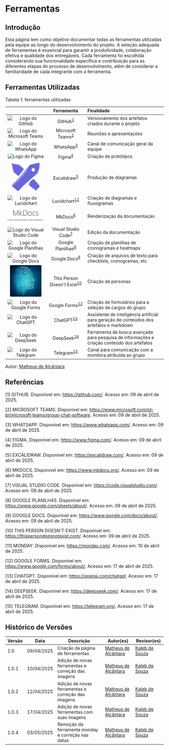 # Ferramentas

## Introdução

Esta página tem como objetivo documentar todas as ferramentas utilizadas pela equipe ao longo do desenvolvimento do projeto. A seleção adequada de ferramentas é essencial para garantir a produtividade, colaboração efetiva e qualidade dos entregáveis. Cada ferramenta foi escolhida considerando sua funcionalidade específica e contribuição para as diferentes etapas do processo de desenvolvimento, além de considerar a familiaridade de cada integrante com a ferramenta.

## Ferramentas Utilizadas

Tabela 1: ferramentas utilizadas

| | Ferramenta | Finalidade |
|:--:|:--:|:--|
| <img src="https://github.githubassets.com/images/modules/logos_page/GitHub-Mark.png" alt="Logo do GitHub" width="100px"> | GitHub<sup>[1](#ref1)</sup> | Versionamento dos artefatos criados durante o projeto |
| <img src="https://upload.wikimedia.org/wikipedia/commons/thumb/c/c9/Microsoft_Office_Teams_%282018%E2%80%93present%29.svg/120px-Microsoft_Office_Teams_%282018%E2%80%93present%29.svg.png" alt="Logo do Microsoft Teams" width="100px"> | Microsoft Teams<sup>[2](#ref2)</sup> | Reuniões e apresentações |
| <img src="https://upload.wikimedia.org/wikipedia/commons/thumb/6/6b/WhatsApp.svg/120px-WhatsApp.svg.png" alt="Logo do WhatsApp" width="100px"> | WhatsApp<sup>[3](#ref3)</sup> | Canal de comunicação geral da equipe |
| <img src="https://upload.wikimedia.org/wikipedia/commons/thumb/3/33/Figma-logo.svg/120px-Figma-logo.svg.png" alt="Logo do Figma" width="70px"> | Figma<sup>[4](#ref4)</sup> | Criação de protótipos |
| <img src="../assets/img/excalidraw.png" alt="Logo do Excalidraw" width="100px"> | Excalidraw<sup>[5](#ref5)</sup> | Produção de diagramas |
| <img src="../assets/img/lucidchart.png" alt="Logo do Lucidchart" width="100px"> | Lucidchart<sup>[11](#ref11)</sup> | Criação de diagramas e fluxogramas |
| <img src="../assets/img/mkdocs.png" alt="Logo do MkDocs" width="250px"> | MkDocs<sup>[6](#ref6)</sup> | Renderização da documentação |
| <img src="https://upload.wikimedia.org/wikipedia/commons/thumb/9/9a/Visual_Studio_Code_1.35_icon.svg/120px-Visual_Studio_Code_1.35_icon.svg.png" alt="Logo do Visual Studio Code" width="85px"> | Visual Studio Code<sup>[7](#ref7)</sup> | Edição da documentação |
| <img src="https://upload.wikimedia.org/wikipedia/commons/thumb/3/30/Google_Sheets_logo_%282014-2020%29.svg/120px-Google_Sheets_logo_%282014-2020%29.svg.png" alt="Logo do Google Planilhas" width="80px"> | Google Planilhas<sup>[8](#ref8)</sup> | Criação de planilhas de cronogramas e heatmaps |
| <img src="https://upload.wikimedia.org/wikipedia/commons/thumb/0/01/Google_Docs_logo_%282014-2020%29.svg/120px-Google_Docs_logo_%282014-2020%29.svg.png" alt="Logo do Google Docs" width="80px"> | Google Docs<sup>[9](#ref9)</sup> | Criação de arquivos de texto para checklists, cronogramas, etc |
| <img src="../assets/img/thispersondoesntexist.png" alt="Logo do This Person Doesn't Exist" width="100px"> | This Person Doesn't Exist<sup>[10](#ref10)</sup> | Criação de personas |
| <img src="https://upload.wikimedia.org/wikipedia/commons/c/c2/Google_Forms_logo_%282014-2020%29.svg" alt="Logo do Google Forms" width="80px"> | Google Forms<sup>[12](#ref12)</sup> | Criação de formulários para a seleção de cargos do grupo |
| <img src="https://upload.wikimedia.org/wikipedia/commons/thumb/0/04/ChatGPT_logo.svg/120px-ChatGPT_logo.svg.png" alt="Logo do ChatGPT" width="80px"> | ChatGPT<sup>[13](#ref13)</sup> | Assistente de inteligência artificial para geração de conteúdos dos artefatos e markdown |
| <img src="https://upload.wikimedia.org/wikipedia/commons/e/ec/DeepSeek_logo.svg" alt="Logo do DeepSeek" width="100px" height="100px"> | DeepSeek<sup>[14](#ref14)</sup> | Ferramenta de busca avançada para pesquisa de informações e criação conteúdo dos artefatos |
| <img src="https://upload.wikimedia.org/wikipedia/commons/thumb/8/82/Telegram_logo.svg/512px-Telegram_logo.svg.png" alt="Logo do Telegram" width="100px"> | Telegram<sup>[15](#ref15)</sup> | Canal para comunicação com a monitora atribuída ao grupo |


Autor: [Matheus de Alcântara](https://github.com/matheusdealcantara)

## Referências

<a id="ref1"></a>[1] GITHUB. Disponível em: <https://github.com/>. Acesso em: 09 de abril de 2025.

<a id="ref2"></a>[2] MICROSOFT TEAMS. Disponível em: <https://www.microsoft.com/pt-br/microsoft-teams/group-chat-software>. Acesso em: 09 de abril de 2025.

<a id="ref3"></a>[3] WHATSAPP. Disponível em: <https://www.whatsapp.com/>. Acesso em: 09 de abril de 2025.

<a id="ref4"></a>[4] FIGMA. Disponível em: <https://www.figma.com/>. Acesso em: 09 de abril de 2025.

<a id="ref5"></a>[5] EXCALIDRAW. Disponível em: <https://excalidraw.com/>. Acesso em: 09 de abril de 2025.

<a id="ref6"></a>[6] MKDOCS. Disponível em: <https://www.mkdocs.org/>. Acesso em: 09 de abril de 2025.

<a id="ref7"></a>[7] VISUAL STUDIO CODE. Disponível em: <https://code.visualstudio.com/>. Acesso em: 09 de abril de 2025.

<a id="ref8"></a>[8] GOOGLE PLANILHAS. Disponível em: <https://www.google.com/sheets/about/>. Acesso em: 09 de abril de 2025.

<a id="ref9"></a>[9] GOOGLE DOCS. Disponível em: <https://www.google.com/docs/about/>. Acesso em: 09 de abril de 2025.

<a id="ref10"></a>[10] THIS PERSON DOESN'T EXIST. Disponível em: <https://thispersondoesnotexist.com/>. Acesso em: 09 de abril de 2025.

<a id="ref11"></a>[11] MONDAY. Disponível em: <https://monday.com/>. Acesso em: 10 de abril de 2025.

<a id="ref12"></a>[12] GOOGLE FORMS. Disponível em: <https://www.google.com/forms/about/>. Acesso em: 17 de abril de 2025.

<a id="ref13"></a>[13] CHATGPT. Disponível em: <https://openai.com/chatgpt>. Acesso em: 17 de abril de 2025.

<a id="ref14"></a>[14] DEEPSEEK. Disponível em: <https://deepseek.com/>. Acesso em: 17 de abril de 2025.

<a id="ref15"></a>[15] TELEGRAM. Disponível em: <https://telegram.org/>. Acesso em: 17 de abril de 2025.

## Histórico de Versões

| Versão | Data | Descrição | Autor(es) | Revisor(es) |
|--------|------|-----------|-----------|-------------|
| 1.0 | 09/04/2025 | Criação da página de ferramentas | [Matheus de Alcântara](https://github.com/matheusdealcantara) | [Kaleb de Souza](https://github.com/kalebmacedo) | 
| 1.0.1 | 10/04/2025 | Adição de novas ferramentas e correção das imagens | [Matheus de Alcântara](https://github.com/matheusdealcantara) | [Kaleb de Souza](https://github.com/kalebmacedo) |
| 1.0.2 | 12/04/2025 | Adição de novas ferramentas e correção das imagens | [Matheus de Alcântara](https://github.com/matheusdealcantara) | [Kaleb de Souza](https://github.com/kalebmacedo) |
| 1.0.3 | 17/04/2025 | Adição de novas ferramentas com suas imagens | [Matheus de Alcântara](https://github.com/matheusdealcantara) | [Kaleb de Souza](https://github.com/kalebmacedo) |
| 1.0.4 | 03/05/2025 | Remoção da ferramenta monday e correção nas datas | [Matheus de Alcântara](https://github.com/matheusdealcantara) | [Kaleb de Souza](https://github.com/kalebmacedo) |